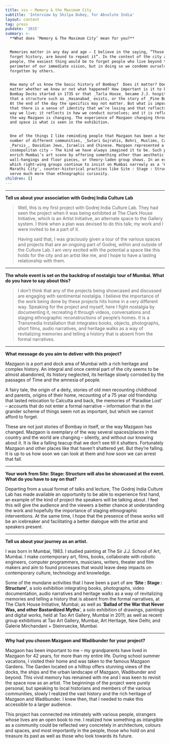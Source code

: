 ```yaml
---
title: sss ~ Memory & the Maximum City
subtitle: 'Interview by Shilpa Dubey, for Absolute India'
layout: content
tag: press
pubdate: '2015'
summary: >-
  **What does ‘Memory & The Maximum City’ mean for you?**


  Memories matter in any day and age – I believe in the saying, “Those who
  forget history, are bound to repeat it”. In the context of the city and its
  people, the easiest thing would be to forget people who live beyond the
  perimeter of our immediate vision, but in doing so we condemn ourselves to be
  forgotten by others.


  How many of us know the basic history of Bombay?  Does it matter? Does it
  matter whether we knew or not what happened? How important is it to know that
  Bombay Docks started in 1735 or that _Tarla House_ became J.J. hospital or
  that a structure such as _Hasanabad_ exists, or the story of _Pine Building_.
  At the end of the day the specifics may not matter. But what is important is
  that there is a sense of identity that we’re losing and that reflects in the
  way we live; it reflects in how we conduct ourselves; and it is reflecting in
  the way Mazgaon is changing. The experience of Mazgaon changing through time
  and space is what is seen in the exhibition.


  One of the things I like reminding people that Mazgaon has been a host to a
  number of different communities, _Sutari Gujratis, Bohri_ Muslims, Catholics,
  _Parsis_, Davidian Jews, Israelis and Chinese. Mazgaon represented a true
  cosmopolitan city – The kind we have always imagined it to be. Such projects
  enrich Mumbai’s art scene by offering something other than aesthetic
  wall-hangings and floor pieces, or theory-laden group shows. In an era in
  which right-wing groups continue to insist on Mumbai narrowly as a 'Hindu
  Marathi City', counter-historical practices like Site : Stage : Structure
  serve much more than ethnographic curiosity.
children: []
---
```

****

**Tell us about your association with Godrej India Culture Lab**

> Well, this is my first project with Godrej India Culture Lab. They had seen the project when it was being exhibited at The Clark House Initiative, which is an Artist Initiative, an alternate space to the Gallery system. I think when a plan was devised to do this talk; my work and I were invited to be a part of it.
>
> Having said that, I was graciously given a tour of the various spaces and projects that are an ongoing part of Godrej, within and outside of the Culture Lab. I am very excited with the potential a space like this holds for the city and an artist like me, and I hope to have a lasting relationship with them.

****

**The whole event is set on the backdrop of nostalgic tour of Mumbai. What do you have to say about this?**

> I don’t think that any of the projects being showcased and discussed are engaging with sentimental nostalgia. I believe the importance of the work being done by these projects hits home in a very different way. Speaking for the project and myself, here I fight nostalgia by documenting it, recreating it through videos, conversations and staging ethnographic reconstructions of people’s homes. It is a Transmedia Installation that integrates books, objects, photographs, short films, audio narratives, and heritage walks as a way of revitalizing memories and telling a history that is absent from the formal narratives.

****

**What message do you aim to deliver with this project?**

Mazgaon is a port and dock area of Mumbai with a rich heritage and complex history. An integral and once central part of the city seems to be almost abandoned, its history neglected, its heritage slowly corroded by the passages of Time and the amnesia of people.

A fairy tale, the origin of a deity, stories of old men recounting childhood and parents, origins of their home, recounting of a 75 year old friendship that lasted relocation to Calcutta and back, the memories of ‘Paradise Lost’ – accounts that do not enter a formal narrative – information that in the grander scheme of things seem not as important, but which we cannot afford to forget.

These are not just stories of Bombay in itself, or the way Mazgaon has changed. Mazgaon is exemplary of the way several spaces/places in the country and the world are changing – silently, and without our knowing about it.  It is like a falling teacup that we don’t see till it shatters. Fortunately Mazgaon and other places like that haven’t shattered yet. But they’re falling. It is up to us how soon we can look at them and how soon we can arrest that fall.

****

**Your work from Site: Stage: Structure will also be showcased at the event. What do you have to say on that?**

Departing from a usual format of talks and lecture, The Godrej India Culture Lab has made available an opportunity to be able to experience first hand, an example of the kind of project the speakers will be talking about. I feel this will give the audience and the viewers a better chance at understanding the work and hopefully the importance of staging ethnographic interventions. At the same time, I hope that the presence of these works will be an icebreaker and facilitating a better dialogue with the artist and speakers present.

****

**Tell us about your journey as an artist.**

I was born in Mumbai, 1983. I studied painting at The Sir J.J. School of Art, Mumbai. I make contemporary art, films, books, collaborate with robotic engineers, computer programmers, musicians, writers, theater and film makers and aim to found processes that would leave deep impacts on contemporary culture, technology and knowledge.  

Some of the mundane activities that I have been a part of are ‘**Site : Stage : Structure’**, a solo exhibition integrating books, photographs, video documentation, audio narratives and heritage walks as a way of revitalizing memories and telling a history that is absent from the formal narratives, at The Clark House Initiative, Mumbai; as well as '**Ballad of the War that Never Was, and other Bastardized Myths**', a solo exhibition of drawings, paintings and digital works, held at Tao Art Gallery, Mumbai in 2011; as well as recent group exhibitions at Tao Art Gallery, Mumbai; Art Heritage, New Delhi; and Galerie Mirchandani + Steinruecke, Mumbai.

****

**Why had you chosen Mazgaon and Wadibunder for your project?**

Mazgaon has been important to me – my grandparents have lived in Mazgaon for 42 years, for more than my entire life. During school summer vacations, I visited their home and was taken to the famous Mazgaon Gardens. The Garden located on a hilltop offers stunning views of the docks, the ships and the urban landscape of Mazgaon, Wadibunder and beyond. This vivid memory has remained with me and I was keen to revisit the space now as an artist. The beginnings of the project were purely personal, but speaking to local historians and members of the various communities, slowly I realized the vast history and the rich heritage of Mazgaon and Wadibunder. I knew then, that I needed to make this accessible to a larger audience.

This project has connected me intimately with various people, strangers whose lives are an open book to me. I realized how something as intangible as a community could be reflected very concretely in architecture, colours and spaces, and most importantly in the people, those who hold on and treasure its past as well as those who look towards its future.
